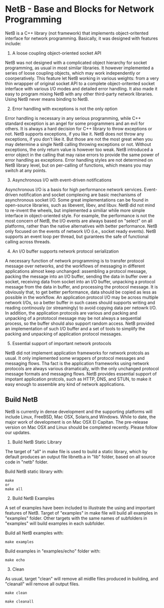 # NetB - Base and Blocks for Network Programming  

NetB is a C++ library (not framework) that implements object-oritented interface for network programming. Basically, it was designed with features include: 

1. A loose coupling object-oriented socket API         

NetB was not designed with a complicated object hierarchy for socket programming, as usual in most similar libraries. It however implemented a series of loose coupling objects, which may work independently or coorperatively. This feature let NetB working in various weights: from a very thin wrappper of original socket API to a complete object-oritented socket interface with various I/O modes and detailed error handling. It also made it easy to program mixing NetB with any other third-party network libraries. Using NetB never means binding to NetB. 

2. Error handling with exceptions is not the only option    

Error handling is necessary in any serious programming, while C++ standard exception is an angel for some programmers and an evil for others. It is always a hard decision for C++ library to throw exceptions or not. NetB supports exceptions, if you like it. NetB does not throw any exceptions, if you don't like it. But those are not the most great when you may determine a single NetB calling throwing exceptions or not. Without exceptions, the only return value is however too weak. NetB introduced a error object in the calling that may raise errors to provide the same power of error handling as exceptions. Error handling styles are not determined on NetB library level, but on per-calling of functions, which means you may switch at any points.  

3. Asynchronous I/O with event-driven notifications  

Asynchronous I/O is a basis for high performance network services. Event-driven notification and socket complexing are basic mechanisms of asynchronous socket I/O. Some great implementations can be found in open-source libraries, such as libevent, libev, and libuv. NetB did not mind to re-invent the wheels, but implemented a similiar while more simple interface in object-oriented style. For example, the performance is not the most concern of NetB, the I/O events are always based on "select" on all platforms, rather than the native alternatives with better performance. NetB only focused on the events of network I/O (i.e., socket ready events). NetB supports an event loop per thread, but gurantees the safe of functional calling across threads.   

4. An I/O buffer supports network protocol serialization   

A necessary function of network programming is to transfer protocol message over networks, and the workflows of messaging in different applications almost keep unchanged: assembling a protocol message, packing the message into an I/O buffer, sending the data in buffer over a socket, receiving data from socket into an I/O buffer, unpacking a protocol message from the data in buffer, and processing the protocol message. It is obviously that, to get better performance, data should be copied as less as possible in the workflow. An application protocol I/O may be across multiple network I/Os, so a better buffer in such cases should supports writing and reading continously (or streamingly) to avoid copying data per netowrk I/O. In addition, the application protocols are various and packing and unpacking of a prototocol message may be not always a sequential process, so the buffer should also support random access. NetB provided an implementation of such I/O buffer and a set of tools to simplify the packing and unpacking of application protocol messages.    

5. Essential support of important network protocols    

NetB did not implement application frameworks for network protcols as usual. It only implemented some wrappers of protocol messages and messaging flows. Tha fact is the application frameworks using network protocols are always various dramatically, with the only unchanged protocol message formats and messaging flows. NetB provides essential support of impotant application protcols, such as HTTP, DNS, and STUN, to make it easy enough to assemble any kind of network applications.  

## Build NetB

NetB is currently in dense development and the supporting platforms will include Linux, FreeBSD, Mac OSX, Solaris,and Windows. While to date, the major work of development is on Mac OSX EI Capitan. The pre-release version on Mac OSX and Linux should be completed recently. Please follow our updates. 

1. Build NetB Static Library

The target of "all" in make file is used to build a static library, which by default produces an output file libnetb.a in "lib" folder, based on all source code in "netb" folder.   

Build NetB static library with:  
```shell
make
or
make all  
```

2. Build NetB Examples  

A set of examples have been included to illustrate the using and important features of NetB. Target of "examples" in make file will build all examples in "examples" folder. Other targets with the same names of subfolders in "examples" will build examples in each subfolder. 

Build all NetB examples with:    
```shell
make examples
```

Build examples in "examples/echo" folder with:  
```shell
make echo 
```

3. Clean  

As usual, target "clean" will remove all midlle files produced in building, and "cleanall" will remove all output files. 

```shell
make clean
```

```shell
make cleanall
```
